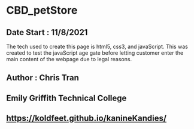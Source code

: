 # CBD_petStore
## Date Start : 11/8/2021 ##
The tech used to create this page is html5, css3, and javaScript. This was created to test the javaScript age gate before letting customer enter the main content of the webpage due to legal reasons. 
## Author : Chris Tran
## Emily Griffith Technical College
## https://koldfeet.github.io/kanineKandies/